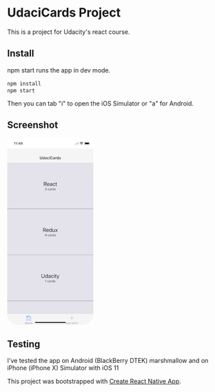 # UdaciCards Project

This is a project for Udacity's react course.

## Install

npm start runs the app in dev mode.

```
npm install
npm start
```
Then you can tab "i" to open the iOS Simulator or "a" for Android.

## Screenshot

<img src="/sim1.png" width=200px />

## Testing

I've tested the app on Android (BlackBerry DTEK) marshmallow and on iPhone (iPhone X) Simulator with iOS 11



This project was bootstrapped with [Create React Native App](https://github.com/react-community/create-react-native-app).
